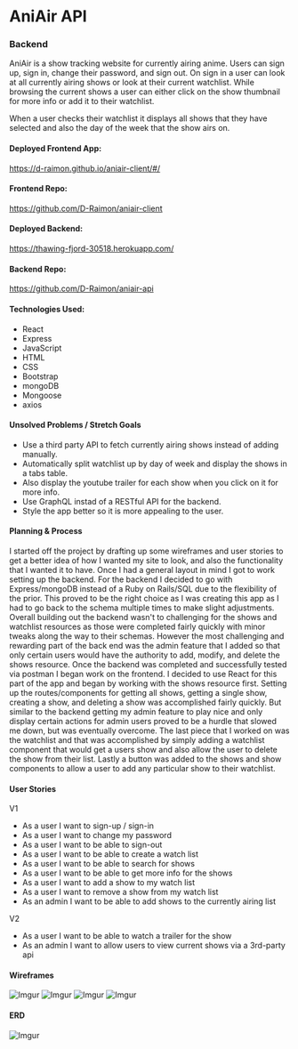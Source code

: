 # AniAir API
### Backend

AniAir is a show tracking website for currently airing anime. Users can sign up, sign in, change their password, and sign out. On sign in a user can look at all currently airing shows or look at their current watchlist. While browsing the current shows a user can either click on the show thumbnail for more info or add it to their watchlist.

When a user checks their watchlist it displays all shows that they have selected and also the day of the week that the show airs on.

#### Deployed Frontend App:
https://d-raimon.github.io/aniair-client/#/

#### Frontend Repo:
https://github.com/D-Raimon/aniair-client

#### Deployed Backend:
https://thawing-fjord-30518.herokuapp.com/

#### Backend Repo:
https://github.com/D-Raimon/aniair-api

#### Technologies Used:
- React
- Express
- JavaScript
- HTML
- CSS
- Bootstrap
- mongoDB
- Mongoose
- axios

#### Unsolved Problems / Stretch Goals
- Use a third party API to fetch currently airing shows instead of adding manually.
- Automatically split watchlist up by day of week and display the shows in a tabs table.
- Also display the youtube trailer for each show when you click on it for more info.
- Use GraphQL instad of a RESTful API for the backend.
- Style the app better so it is more appealing to the user.

#### Planning & Process

  I started off the project by drafting up some wireframes and user stories to get a better idea of how I wanted my site to look, and also the functionality that I wanted it to have. Once I had a general layout in mind I got to work setting up the backend.
  For the backend I decided to go with Express/mongoDB instead of a Ruby on Rails/SQL due to the flexibility of the prior. This proved to be the right choice as I was creating this app as I had to go back to the schema multiple times to make slight adjustments. Overall building out the backend wasn't to challenging for the shows and watchlist resources as those were completed fairly quickly with minor tweaks along the way to their schemas. However the most challenging and rewarding part of the back end was the admin feature that I added so that only certain users would have the authority to add, modify, and delete the shows resource.
  Once the backend was completed and successfully tested via postman I began work on the frontend. I decided to use React for this part of the app and began by working with the shows resource first. Setting up the routes/components for getting all shows, getting a single show, creating a show, and deleting a show was accomplished fairly quickly. But similar to the backend getting my admin feature to play nice and only display certain actions for admin users proved to be a hurdle that slowed me down, but was eventually overcome. The last piece that I worked on was the watchlist and that was accomplished by simply adding a watchlist component that would get a users show and also allow the user to delete the show from their list. Lastly a button was added to the shows and show components to allow a user to add any particular show to their watchlist.

#### User Stories
V1
- As a user I want to sign-up / sign-in
- As a user I want to change my password
- As a user I want to be able to sign-out
- As a user I want to be able to create a watch list
- As a user I want to be able to search for shows
- As a user I want to be able to get more info for the shows
- As a user I want to add a show to my watch list
- As a user I want to remove a show from my watch list
- As an admin I want to be able to add shows to the currently airing list

V2
- As a user I want to be able to watch a trailer for the show
- As an admin I want to allow users to view current shows via a 3rd-party api

#### Wireframes
![Imgur](https://i.imgur.com/2OEI53f.jpg)
![Imgur](https://i.imgur.com/dGtX1hL.jpg)
![Imgur](https://i.imgur.com/HZt1vDb.jpg)
![Imgur](https://i.imgur.com/vhg7n69.jpg)

#### ERD
![Imgur](https://i.imgur.com/Bz1jNeH.jpg)
